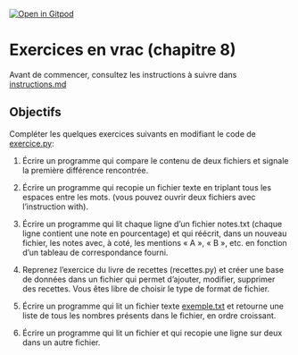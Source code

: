 [![Open in Gitpod](https://gitpod.io/button/open-in-gitpod.svg)](https://gitpod-redirect-0.herokuapp.com/)

# Exercices en vrac (chapitre 8)

Avant de commencer, consultez les instructions à suivre dans [instructions.md](instructions.md)


## Objectifs

Compléter les quelques exercices suivants en modifiant le code de [exercice.py](exercice.py):

1. Écrire un programme qui compare le contenu de deux fichiers et signale la première différence rencontrée.

2. Écrire un programme qui recopie un fichier texte en triplant tous les espaces entre les mots. (vous pouvez ouvrir deux fichiers avec l’instruction with).

3. Écrire un programme qui lit chaque ligne d’un fichier notes.txt (chaque ligne contient une note en pourcentage) et qui réécrit, dans un nouveau fichier, les notes avec, à coté, les mentions « A », « B », etc. en fonction d’un tableau de correspondance fourni.

4. Reprenez l’exercice du livre de recettes (recettes.py) et créer une base de données dans un fichier qui permet d’ajouter, modifier, supprimer des recettes. Vous êtes libre de choisir le type de format de fichier.

5. Écrire un programme qui lit un fichier texte [exemple.txt](exemple.txt) et retourne une liste de tous les nombres présents dans le fichier, en ordre croissant. 

6. Écrire un programme qui lit un fichier et qui recopie une ligne sur deux dans un autre fichier.

